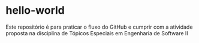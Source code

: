 # hello-world
Este repositório é para praticar o fluxo do GitHub e cumprir com a atividade proposta na disciplina de Tópicos Especiais em Engenharia de Software II
